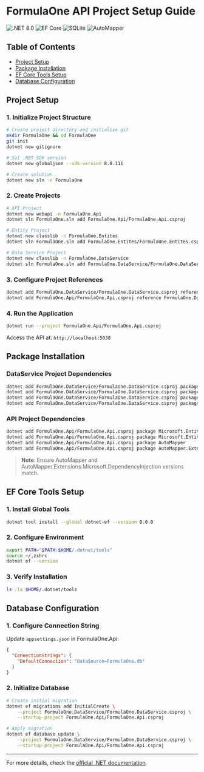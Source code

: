 # FormulaOne API Project Setup Guide

![.NET 8.0](https://img.shields.io/badge/.NET-8.0-blue)
![EF Core](https://img.shields.io/badge/EF%20Core-8.0-orange)
![SQLite](https://img.shields.io/badge/SQLite-3-green)
![AutoMapper](https://img.shields.io/badge/AutoMapper-latest-yellow)

## Table of Contents

- [Project Setup](#project-setup)
- [Package Installation](#package-installation)
- [EF Core Tools Setup](#ef-core-tools-setup)
- [Database Configuration](#database-configuration)

## Project Setup

### 1. Initialize Project Structure

```bash
# Create project directory and initialize git
mkdir FormulaOne && cd FormulaOne
git init
dotnet new gitignore

# Set .NET SDK version
dotnet new globaljson --sdk-version 8.0.111

# Create solution
dotnet new sln -n FormulaOne
```

### 2. Create Projects

```bash
# API Project
dotnet new webapi -n FormulaOne.Api
dotnet sln FormulaOne.sln add FormulaOne.Api/FormulaOne.Api.csproj

# Entity Project
dotnet new classlib -n FormulaOne.Entites
dotnet sln FormulaOne.sln add FormulaOne.Entites/FormulaOne.Entites.csproj

# Data Service Project
dotnet new classlib -n FormulaOne.DataService
dotnet sln FormulaOne.sln add FormulaOne.DataService/FormulaOne.DataService.csproj
```

### 3. Configure Project References

```bash
dotnet add FormulaOne.DataService/FormulaOne.DataService.csproj reference FormulaOne.Entites/FormulaOne.Entites.csproj
dotnet add FormulaOne.Api/FormulaOne.Api.csproj reference FormulaOne.DataService/FormulaOne.DataService.csproj
```

### 4. Run the Application

```bash
dotnet run --project FormulaOne.Api/FormulaOne.Api.csproj
```

Access the API at: `http://localhost:5038`

## Package Installation

### DataService Project Dependencies

```bash
dotnet add FormulaOne.DataService/FormulaOne.DataService.csproj package Microsoft.EntityFrameworkCore
dotnet add FormulaOne.DataService/FormulaOne.DataService.csproj package Microsoft.EntityFrameworkCore.Design
dotnet add FormulaOne.DataService/FormulaOne.DataService.csproj package Microsoft.EntityFrameworkCore.Tools
dotnet add FormulaOne.DataService/FormulaOne.DataService.csproj package Microsoft.EntityFrameworkCore.Sqlite
```

### API Project Dependencies

```bash
dotnet add FormulaOne.Api/FormulaOne.Api.csproj package Microsoft.EntityFrameworkCore.Design
dotnet add FormulaOne.Api/FormulaOne.Api.csproj package Microsoft.EntityFrameworkCore.Tools
dotnet add FormulaOne.Api/FormulaOne.Api.csproj package AutoMapper
dotnet add FormulaOne.Api/FormulaOne.Api.csproj package AutoMapper.Extensions.Microsoft.DependencyInjection
```

> **Note**: Ensure AutoMapper and AutoMapper.Extensions.Microsoft.DependencyInjection versions match.

## EF Core Tools Setup

### 1. Install Global Tools

```bash
dotnet tool install --global dotnet-ef --version 8.0.0
```

### 2. Configure Environment

```bash
export PATH="$PATH:$HOME/.dotnet/tools"
source ~/.zshrc
dotnet ef --version
```

### 3. Verify Installation

```bash
ls -la $HOME/.dotnet/tools
```

## Database Configuration

### 1. Configure Connection String

Update `appsettings.json` in FormulaOne.Api:

```json
{
  "ConnectionStrings": {
    "DefaultConnection": "DataSource=FormulaOne.db"
  }
}
```

### 2. Initialize Database

```bash
# Create initial migration
dotnet ef migrations add InitialCreate \
    --project FormulaOne.DataService/FormulaOne.DataService.csproj \
    --startup-project FormulaOne.Api/FormulaOne.Api.csproj

# Apply migration
dotnet ef database update \
    --project FormulaOne.DataService/FormulaOne.DataService.csproj \
    --startup-project FormulaOne.Api/FormulaOne.Api.csproj
```

---

For more details, check the [official .NET documentation](https://docs.microsoft.com/en-us/dotnet/).
